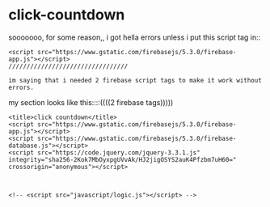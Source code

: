 # click-countdown

sooooooo, for some reason,, i got hella errors unless i put this script tag in::

    <script src="https://www.gstatic.com/firebasejs/5.3.0/firebase-app.js"></script>
    /////////////////////////////////
    
    im saying that i needed 2 firebase script tags to make it work without errors.
   my <head> section looks like this::::((((2 firebase tags)))))
   
   
<head>
    
    <title>click countdown</title>
    <script src="https://www.gstatic.com/firebasejs/5.3.0/firebase-app.js"></script>
    <script src="https://www.gstatic.com/firebasejs/5.3.0/firebase-database.js"></script>
    <script src="https://code.jquery.com/jquery-3.3.1.js" integrity="sha256-2Kok7MbOyxpgUVvAk/HJ2jigOSYS2auK4Pfzbm7uH60=" crossorigin="anonymous"></script>
   
   

    <!-- <script src="javascript/logic.js"></script> -->
</head>
